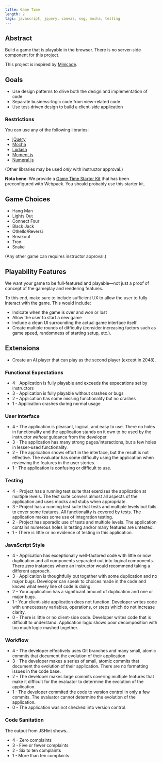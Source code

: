 ```yaml
---
title: Game Time
length: 2
tags: javascript, jquery, canvas, svg, mocha, testing
---
```


## Abstract

Build a game that is playable in the browser. There is no server-side component for this project.

This project is inspired by [Minicade](http://minica.de/).

## Goals

* Use design patterns to drive both the design and implementation of code
* Separate business-logic code from view-related code
* Use test-driven design to build a client-side application

### Restrictions

You can use any of the following libraries:

* [jQuery](http://jquery.com/)
* [Mocha](http://mochajs.org/)
* [Lodash](http://lodashjs.com/)
* [Moment.js](http://momentjs.com)
* [Numeral.js](http://numeraljs.com)

(Other libraries may be used *only* with instructor approval.)

**Nota bene**: We provide a [Game Time Starter Kit](https://github.com/turingschool-examples/game-time-starter-kit) that has been preconfigured with Webpack. You should probably use this starter kit.

## Game Choices

- Hang Man
- Lights Out
- Connect Four
- Black Jack
- Othello/Reversi
- Breakout
- Tron
- Snake

(Any other game can requires instructor approval.)

## Playability Features

We want your game to be full-featured and playable—not just a proof of concept of the gameplay and rendering
features.

To this end, make sure to include sufficient UX to allow the user to fully interact with the game. This would
include:

* Indicate when the game is over and won or lost
* Allow the user to start a new game
* Include a clean UI surrounding the actual game interface itself
* Create multiple rounds of difficulty (consider increasing factors
  such as game speed, randomness of starting setup, etc.).

## Extensions

* Create an AI player that can play as the second player (except in 2048).

### Functional Expectations

* 4 - Application is fully playable and exceeds the expecations set by instructors
* 3 - Application is fully playable without crashes or bugs
* 2 - Application has some missing functionality but no crashes
* 1 - Application crashes during normal usage

### User Interface

* 4 - The application is pleasant, logical, and easy to use. There no holes in functionality and the application stands on it own to be used by the instructor _without_ guidance from the developer.
* 3 - The application has many strong pages/interactions, but a few holes in lesser-used functionality.
* 2 - The application shows effort in the interface, but the result is not effective. The evaluator has some difficulty using the application when reviewing the features in the user stories.
* 1 - The application is confusing or difficult to use.

### Testing

* 4 - Project has a running test suite that exercises the application at multiple levels. The test suite convers almost all aspects of the application and uses mocks and stubs when appropriate.
* 3 - Project has a running test suite that tests and multiple levels but fails to cover some features. All functionality is covered by tests. The application makes some use of integration testing.
* 2 - Project has sporadic use of tests and multiple levels. The application contains numerous holes in testing and/or many features are untested.
* 1 - There is little or no evidence of testing in this application.

### JavaScript Style

* 4 - Application has exceptionally well-factored code with little or now duplication and all components separated out into logical components. There _zero_ instances where an instructor would recommend taking a different approach.
* 3 - Application is thoughtfully put together with some duplication and no major bugs. Developer can speak to choices made in the code and knows what every line of code is doing.
* 2 - Your application has a significant amount of duplication and one or major bugs.
* 1 - Your client-side application does not function. Developer writes code with unnecessary variables, operations, or steps which do not increase clarity.
* 0 - There is little or no client-side code. Developer writes code that is difficult to understand. Application logic shows poor decomposition with too much logic mashed together.

### Workflow

* 4 - The developer effectively uses Git branches and many small, atomic commits that document the evolution of their application.
* 3 - The developer makes a series of small, atomic commits that document the evolution of their application. There are no formatting issues in the code base.
* 2 - The developer makes large commits covering multiple features that make it difficult for the evaluator to determine the evolution of the application.
* 1 - The developer commited the code to version control in only a few commits. The evaluator cannot determine the evolution of the application.
* 0 - The application was not checked into version control.

### Code Sanitation

The output from JSHint shows…

* 4 - Zero complaints
* 3 - Five or fewer complaints
* 2 - Six to ten complaints
* 1 - More than ten complaints
